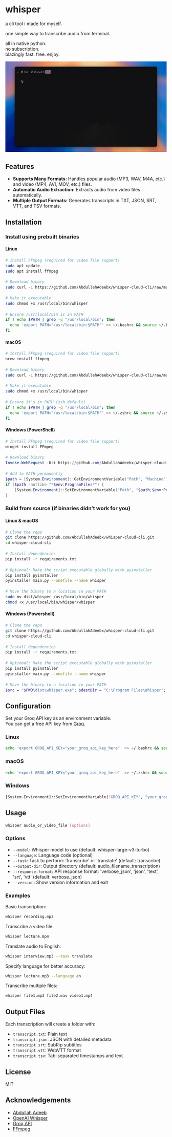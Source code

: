 # whisper
a cli tool i made for myself.

one simple way to transcribe audio from terminal.

all in native python.  
no subscription.  
blazingly fast. free. enjoy.

![img](./assets/introducing-whisper.gif)

## Features

*   **Supports Many Formats:** Handles popular audio (MP3, WAV, M4A, etc.) and video (MP4, AVI, MOV, etc.) files.
*   **Automatic Audio Extraction:** Extracts audio from video files automatically.
*   **Multiple Output Formats:** Generates transcripts in TXT, JSON, SRT, VTT, and TSV formats.



## Installation

### Install using prebuilt binaries

#### Linux

```bash
# Install FFmpeg (required for video file support)
sudo apt update
sudo apt install ffmpeg

# Download binary
sudo curl -L https://github.com/AbdullahAdeebx/whisper-cloud-cli/raw/main/binary/linux/whisper -o /usr/local/bin/whisper

# Make it executable
sudo chmod +x /usr/local/bin/whisper

# Ensure /usr/local/bin is in PATH
if ! echo $PATH | grep -q "/usr/local/bin"; then
  echo 'export PATH="/usr/local/bin:$PATH"' >> ~/.bashrc && source ~/.bashrc
fi
```

#### macOS

```bash
# Install FFmpeg (required for video file support)
brew install ffmpeg

# Download binary
sudo curl -L https://github.com/AbdullahAdeebx/whisper-cloud-cli/raw/main/binary/macos/whisper -o /usr/local/bin/whisper

# Make it executable
sudo chmod +x /usr/local/bin/whisper

# Ensure it's in PATH (zsh default)
if ! echo $PATH | grep -q "/usr/local/bin"; then
  echo 'export PATH="/usr/local/bin:$PATH"' >> ~/.zshrc && source ~/.zshrc
fi
```

#### Windows (PowerShell)

```powershell
# Install FFmpeg (required for video file support)
winget install FFmpeg

# Download binary
Invoke-WebRequest -Uri https://github.com/AbdullahAdeebx/whisper-cloud-cli/raw/main/binary/windows/whisper.exe -OutFile "$env:ProgramFiles\whisper.exe"

# Add to PATH permanently
$path = [System.Environment]::GetEnvironmentVariable("Path", "Machine")
if ($path -notlike "*$env:ProgramFiles*") {
    [System.Environment]::SetEnvironmentVariable("Path", "$path;$env:ProgramFiles", "Machine")
}
```

### Build from source (if binaries didn’t work for you)

#### Linux & macOS

```bash
# Clone the repo
git clone https://github.com/AbdullahAdeebx/whisper-cloud-cli.git
cd whisper-cloud-cli

# Install dependencies
pip install -r requirements.txt

# Optional: Make the script executable globally with pyinstaller
pip install pyinstaller
pyinstaller main.py --onefile --name whisper

# Move the binary to a location in your PATH
sudo mv dist/whisper /usr/local/bin/whisper
chmod +x /usr/local/bin/whisper/whisper
```

#### Windows (Powershell)

```bash
# Clone the repo
git clone https://github.com/AbdullahAdeebx/whisper-cloud-cli.git
cd whisper-cloud-cli

# Install dependencies
pip install -r requirements.txt

# Optional: Make the script executable globally with pyinstaller
pip install pyinstaller
pyinstaller main.py --onefile --name whisper

# Move the binary to a location in your PATH
$src = "$PWD\dist\whisper.exe"; $destDir = "C:\Program Files\Whisper"; New-Item -ItemType Directory -Force -Path $destDir | Out-Null; Copy-Item $src -Destination "$destDir\whisper.exe" -Force; $envPath = [System.Environment]::GetEnvironmentVariable("Path", [System.EnvironmentVariableTarget]::Machine); if ($envPath -notlike "*$destDir*") { [System.Environment]::SetEnvironmentVariable("Path", "$envPath;$destDir", [System.EnvironmentVariableTarget]::Machine); Write-Output "✅ whisper.exe moved & PATH updated. Restart terminal." } else { Write-Output "ℹ️ whisper.exe moved. PATH already includes it." }
```

## Configuration

Set your Groq API key as an environment variable.   
You can get a free API key from [Groq](https://groq.com).


### Linux
```bash
echo 'export GROQ_API_KEY="your_groq_api_key_here"' >> ~/.bashrc && source ~/.bashrc
```

### macOS
```bash
echo 'export GROQ_API_KEY="your_groq_api_key_here"' >> ~/.zshrc && source ~/.zshrc
```
### Windows
```bash
[System.Environment]::SetEnvironmentVariable("GROQ_API_KEY", "your_groq_api_key_here", "User")
```

## Usage

```bash
whisper audio_or_video_file [options]
```

### Options

* `--model`: Whisper model to use (default: whisper-large-v3-turbo)
* `--language`: Language code (optional)
* `--task`: Task to perform: 'transcribe' or 'translate' (default: transcribe)
* `--output-dir`: Output directory (default: audio\_filename\_transcription)
* `--response-format`: API response format: 'verbose\_json', 'json', 'text', 'srt', 'vtt' (default: verbose\_json)
* `--version`: Show version information and exit

### Examples

Basic transcription:

```bash
whisper recording.mp3
```

Transcribe a video file:

```bash
whisper lecture.mp4
```

Translate audio to English:

```bash
whisper interview.mp3 --task translate
```

Specify language for better accuracy:

```bash
whisper lecture.mp3 --language en
```

Transcribe multiple files:

```bash
whisper file1.mp3 file2.wav video1.mp4
```

## Output Files

Each transcription will create a folder with:

* `transcript.txt`: Plain text
* `transcript.json`: JSON with detailed metadata
* `transcript.srt`: SubRip subtitles
* `transcript.vtt`: WebVTT format
* `transcript.tsv`: Tab-separated timestamps and text

## License

MIT

## Acknowledgements

* [Abdullah Adeeb](https://www.abdullahadeeb.xyz)
* [OpenAI Whisper](https://github.com/openai/whisper)
* [Groq API](https://console.groq.com/docs/introduction)
* [FFmpeg](https://ffmpeg.org/)